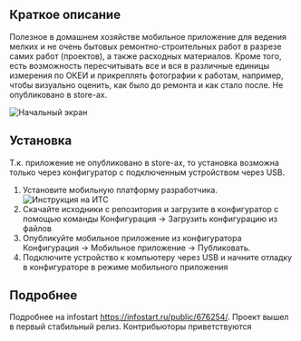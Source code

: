 
## Краткое описание
Полезное в домашнем хозяйстве мобильное приложение для ведения мелких и не очень бытовых ремонтно-строительных работ в разрезе самих работ (проектов), а также расходных материалов. Кроме того, есть возможность пересчитывать все и вся в различные единицы измерения по ОКЕИ и прикреплять фотографии к работам, например, чтобы визуально оценить, как было до ремонта и как стало после. Не опубликовано в store-ах.

![Начальный экран](https://infostart.ru/upload/iblock/199/199171d9bbb3dd2fa3550553bae1468e.png)

## Установка
Т.к. приложение не опубликовано в store-ах, то установка возможна только через конфигуратор с подключенным устройством через USB.

1. Установите мобильную платформу разработчика. ![Инструкция на ИТС ](its.1c.ru/db/v839doc#bookmark:dev:TI000000916)
2. Скачайте исходники с репозитория и загрузите в конфигуратор с помощью команды Конфигурация -> Загрузить конфигурацию из файлов
3. Опубликуйте мобильное приложение из конфигуратора Конфигурация -> Мобильное приложение -> Публиковать.
4. Подключите устройство к компьютеру через USB и начните отладку в конфигураторе в режиме мобильного приложения

## Подробнее
Подробнее на infostart https://infostart.ru/public/676254/. Проект вышел в первый стабильный релиз. 
Контрибьюторы приветствуются

